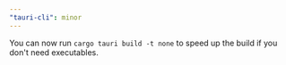 ```yaml
---
"tauri-cli": minor
---
```


You can now run `cargo tauri build -t none` to speed up the build if you don't need executables.
